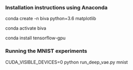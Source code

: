 ### Installation instructions using Anaconda
conda create -n biva python=3.6 matplotlib

conda activate biva

conda install tensorflow-gpu

### Running the MNIST experiments
CUDA_VISIBLE_DEVICES=0 python run_deep_vae.py mnist